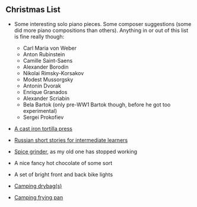 ## Christmas List

- Some interesting solo piano pieces. Some composer suggestions (some did more piano compositions than others). Anything in or out of this list is fine really though:

    - Carl Maria von Weber
    - Anton Rubinstein
    - Camille Saint-Saens
    - Alexander Borodin
    - Nikolai Rimsky-Korsakov
    - Modest Mussorgsky
    - Antonin Dvorak
    - Enrique Granados
    - Alexander Scriabin
    - Bela Bartok (only pre-WW1 Bartok though, before he got too experimental)
    - Sergei Prokofiev

- [A cast iron tortilla press](https://amzn.eu/d/d2p3ngJ)
 
- [Russian short stories for intermediate learners](https://amzn.eu/d/idQyoEq)

- [Spice grinder](https://amzn.eu/d/6ePBA9N), as my old one has stopped working

- A nice fancy hot chocolate of some sort

- A set of bright front and back bike lights

- [Camping drybag(s)](https://ultralightoutdoorgear.co.uk/ultra-sil-nano-drysacks/)

- [Camping frying pan](https://amzn.eu/d/92kOJK8)
